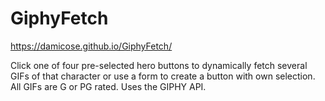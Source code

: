 # GiphyFetch

https://damicose.github.io/GiphyFetch/

Click one of four pre-selected hero buttons to dynamically fetch several GIFs of that character or use a form to create a button with own selection. All GIFs are G or PG rated. Uses the GIPHY API.
